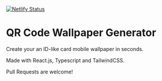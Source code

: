 [![Netlify Status](https://api.netlify.com/api/v1/badges/bc7e9feb-fc9b-4384-ba85-d6511106c6f0/deploy-status)](https://app.netlify.com/sites/qr-code-wallpaper/deploys)

# QR Code Wallpaper Generator

Create your an ID-like card mobile wallpaper in seconds.

Made with React.js, Typescript and TailwindCSS.

Pull Requests are welcome!
